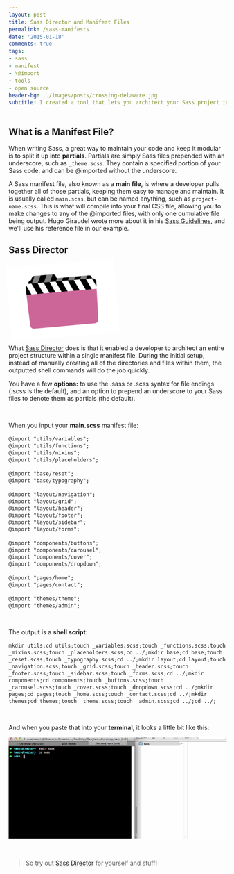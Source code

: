 ```yaml
---
layout: post
title: Sass Director and Manifest Files
permalink: /sass-manifests
date: '2015-01-18'
comments: true
tags:
- sass
- manifest
- \@import
- tools
- open source
header-bg: ../images/posts/crossing-delaware.jpg
subtitle: I created a tool that lets you architect your Sass project in a single location (your manifest file), and it will build all of the directories and partials for you! This blog explains what a Sass manifest file is, what it does, and why you should use one.
---
```


## What is a Manifest File?

When writing Sass, a great way to maintain your code and keep it modular is to split it up into <strong>partials</strong>. Partials are simply Sass files prepended with an underscore, such as `_theme.scss`. They contain a specified portion of your Sass code, and can be @imported without the underscore.

A Sass manifest file, also known as a <strong>main file</strong>, is where a developer pulls together all of those partials, keeping them easy to manage and maintain. It is usually called `main.scss`, but can be named anything, such as `project-name.scss`. This is what will compile into your final CSS file, allowing you to make changes to any of the @imported files, with only one cumulative file being output. Hugo Giraudel wrote more about it in his [Sass Guidelines](http://sass-guidelin.es/#main-file), and we'll use his reference file in our example.

## Sass Director

<img style="max-width:250px; transform: rotate(-5deg); margin-left: 0;" src="../images/posts/sass-director.svg" alt="" class="left">

What [Sass Director](http://sassdirector.com) does is that it enabled a developer to architect an entire project structure within a single manifest file. During the initial setup, instead of manually creating all of the directories and files within them, the outputted shell commands will do the job quickly.

You have a few <strong>options:</strong> to use the .sass or .scss syntax for file endings (.scss is the default), and an option to prepend an underscore to your Sass files to denote them as partials (the default).

<br>

When you input your <strong>main.scss</strong> manifest file:

```
@import "utils/variables";
@import "utils/functions";
@import "utils/mixins";
@import "utils/placeholders";

@import "base/reset";
@import "base/typography";

@import "layout/navigation";
@import "layout/grid";
@import "layout/header";
@import "layout/footer";
@import "layout/sidebar";
@import "layout/forms";

@import "components/buttons";
@import "components/carousel";
@import "components/cover";
@import "components/dropdown";

@import "pages/home";
@import "pages/contact";

@import "themes/theme";
@import "themes/admin";
```
<br>

The output is a <strong>shell script</strong>:

```
mkdir utils;cd utils;touch _variables.scss;touch _functions.scss;touch _mixins.scss;touch _placeholders.scss;cd ../;mkdir base;cd base;touch _reset.scss;touch _typography.scss;cd ../;mkdir layout;cd layout;touch _navigation.scss;touch _grid.scss;touch _header.scss;touch _footer.scss;touch _sidebar.scss;touch _forms.scss;cd ../;mkdir components;cd components;touch _buttons.scss;touch _carousel.scss;touch _cover.scss;touch _dropdown.scss;cd ../;mkdir pages;cd pages;touch _home.scss;touch _contact.scss;cd ../;mkdir themes;cd themes;touch _theme.scss;touch _admin.scss;cd ../;cd ../;
```
<br>

And when you paste that into your <strong>terminal</strong>, it looks a little bit like this:

![Sass Director Demo](../images/posts/sassdirector-demo.gif)

<br>
<blockquote>So try out <a href="http://sassdirector.com">Sass Director</a> for yourself and stuff!</blockquote>
<br>